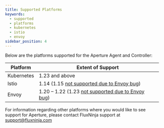 ```yaml
---
title: Supported Platforms
keywords:
  - supported
  - platforms
  - kubernetes
  - istio
  - envoy
sidebar_position: 4
---
```


Below are the platforms supported for the Aperture Agent and Controller:

| Platform   | Extent of Support                                                     |
| ---------- | --------------------------------------------------------------------- |
| Kubernetes | 1.23 and above                                                        |
| Istio      | 1.14 (1.15 [not supported due to Envoy bug][envoy-tele-issue])        |
| Envoy      | 1.20 – 1.22 (1.23 [not supported due to Envoy bug][envoy-tele-issue]) |

For information regarding other platforms where you would like to see support
for Aperture, please contact FluxNinja support at support@fluxninja.com

[envoy-tele-issue]: https://github.com/envoyproxy/envoy/issues/23234
